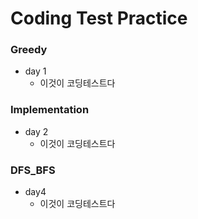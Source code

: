 # Coding Test Practice
### Greedy
- day 1
	- 이것이 코딩테스트다 
### Implementation
- day 2
	- 이것이 코딩테스트다 
### DFS_BFS
- day4
	- 이것이 코딩테스트다